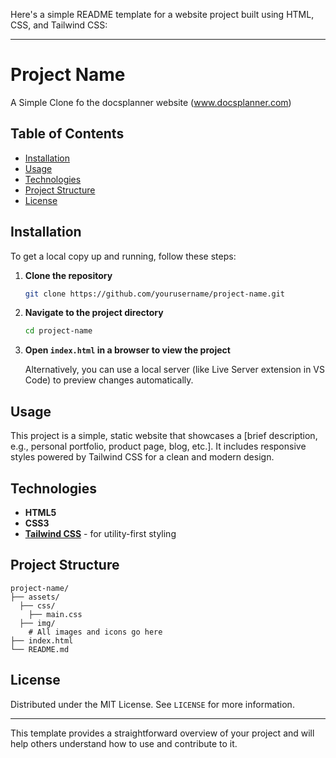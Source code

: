 Here's a simple README template for a website project built using HTML, CSS, and Tailwind CSS:

---

# Project Name

A Simple Clone fo the docsplanner website (www.docsplanner.com)

## Table of Contents

- [Installation](#installation)
- [Usage](#usage)
- [Technologies](#technologies)
- [Project Structure](#project-structure)
- [License](#license)

## Installation

To get a local copy up and running, follow these steps:

1. **Clone the repository**
   ```bash
   git clone https://github.com/yourusername/project-name.git
   ```
   
2. **Navigate to the project directory**
   ```bash
   cd project-name
   ```
   
3. **Open `index.html` in a browser to view the project**
   
   Alternatively, you can use a local server (like Live Server extension in VS Code) to preview changes automatically.

## Usage

This project is a simple, static website that showcases a [brief description, e.g., personal portfolio, product page, blog, etc.]. It includes responsive styles powered by Tailwind CSS for a clean and modern design.

## Technologies

- **HTML5**
- **CSS3**
- **[Tailwind CSS](https://tailwindcss.com/)** - for utility-first styling

## Project Structure

```
project-name/
├── assets/
  ├── css/
    ├── main.css
  ├── img/
    # All images and icons go here
├── index.html           
└── README.md          
```

## License

Distributed under the MIT License. See `LICENSE` for more information.

---

This template provides a straightforward overview of your project and will help others understand how to use and contribute to it.